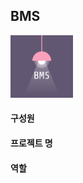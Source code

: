 ## BMS
<div>
  <img width="100" src="https://github.com/BMS-Bitacademy/BMS/blob/master/img/logo.png">
</div>

#### 구성원 
#### 프로젝트 명
#### 역할
